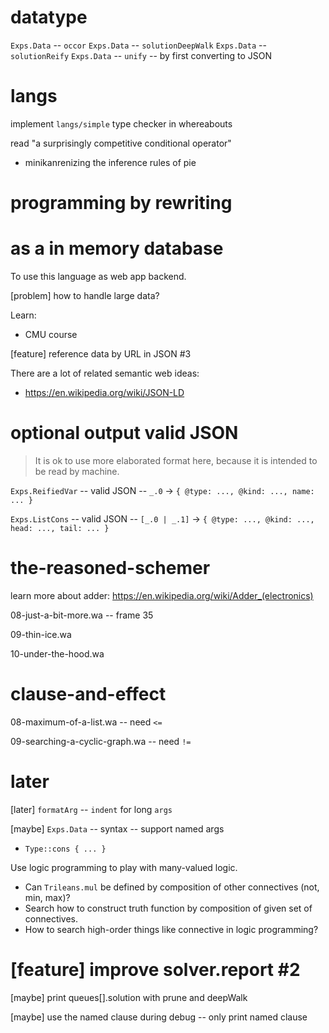 # datatype

`Exps.Data` -- `occor`
`Exps.Data` -- `solutionDeepWalk`
`Exps.Data` -- `solutionReify`
`Exps.Data` -- `unify` -- by first converting to JSON

# langs

implement `langs/simple` type checker in whereabouts

read "a surprisingly competitive conditional operator"

- minikanrenizing the inference rules of pie

# programming by rewriting

# as a in memory database

To use this language as web app backend.

[problem] how to handle large data?

Learn:

- CMU course

[feature] reference data by URL in JSON #3

There are a lot of related semantic web ideas:

- https://en.wikipedia.org/wiki/JSON-LD

# optional output valid JSON

> It is ok to use more elaborated format here,
> because it is intended to be read by machine.

`Exps.ReifiedVar` -- valid JSON -- `_.0` -> `{ @type: ..., @kind: ..., name: ... }`

`Exps.ListCons` -- valid JSON -- `[_.0 | _.1]` -> `{ @type: ..., @kind: ..., head: ..., tail: ... }`

# the-reasoned-schemer

learn more about adder: https://en.wikipedia.org/wiki/Adder_(electronics)

08-just-a-bit-more.wa -- frame 35

09-thin-ice.wa

10-under-the-hood.wa

# clause-and-effect

08-maximum-of-a-list.wa -- need `<=`

09-searching-a-cyclic-graph.wa -- need `!=`

# later

[later] `formatArg` -- `indent` for long `args`

[maybe] `Exps.Data` -- syntax -- support named args

- `Type::cons { ... }`

Use logic programming to play with many-valued logic.

- Can `Trileans.mul` be defined by composition of other connectives (not, min, max)?
- Search how to construct truth function by composition of given set of connectives.
- How to search high-order things like connective in logic programming?

# [feature] improve solver.report #2

[maybe] print queues[].solution with prune and deepWalk

[maybe] use the named clause during debug -- only print named clause
